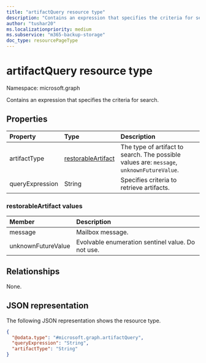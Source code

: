 ```yaml
---
title: "artifactQuery resource type"
description: "Contains an expression that specifies the criteria for search."
author: "tushar20"
ms.localizationpriority: medium
ms.subservice: "m365-backup-storage"
doc_type: resourcePageType
---
```


# artifactQuery resource type

Namespace: microsoft.graph

Contains an expression that specifies the criteria for search.

## Properties
|Property|Type|Description|
|:---|:---|:---|
|artifactType|[restorableArtifact](../resources/artifactquery.md#restorableartifact-values)|The type of artifact to search. The possible values are: `message`, `unknownFutureValue`.|
|queryExpression|String|Specifies criteria to retrieve artifacts.|

### restorableArtifact values

|Member | Description |
|:------|:------------|
|message | Mailbox message.|
|unknownFutureValue | Evolvable enumeration sentinel value. Do not use.|

## Relationships
None.

## JSON representation
The following JSON representation shows the resource type.
<!-- {
  "blockType": "resource",
  "@odata.type": "microsoft.graph.artifactQuery"
}
-->
``` json
{
  "@odata.type": "#microsoft.graph.artifactQuery",
  "queryExpression": "String",
  "artifactType": "String"
}
```
